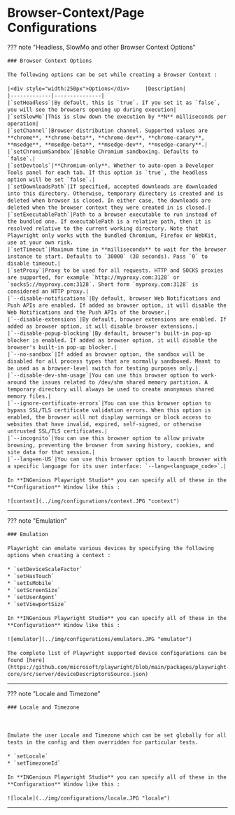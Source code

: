 # **Browser-Context/Page Configurations**

??? note "Headless, SlowMo and other Browser Context Options"

    ### Browser Context Options

    The following options can be set while creating a Browser Context :

    |<div style="width:250px">Options</div>     |Description|
    |-------------|---------------|
    |`setHeadless`|By default, this is `true`. If you set it as `false`, you will see the browsers opening up during execution|
    |`setSlowMo`|This is slow down the execution by **N** milliseconds per operation|
    |`setChannel`|Browser distribution channel. Supported values are **chrome**, **chrome-beta**, **chrome-dev**, **chrome-canary**, **msedge**, **msedge-beta**, **msedge-dev**, **msedge-canary**.|
    |`setChromiumSandbox`|Enable Chromium sandboxing. Defaults to `false`.|
    |`setDevtools`|**Chromium-only**. Whether to auto-open a Developer Tools panel for each tab. If this option is `true`, the headless option will be set `false`.|
    |`setDownloadsPath`|If specified, accepted downloads are downloaded into this directory. Otherwise, temporary directory is created and is deleted when browser is closed. In either case, the downloads are deleted when the browser context they were created in is closed.|
    |`setExecutablePath`|Path to a browser executable to run instead of the bundled one. If executablePath is a relative path, then it is resolved relative to the current working directory. Note that Playwright only works with the bundled Chromium, Firefox or WebKit, use at your own risk.
    |`setTimeout`|Maximum time in **milliseconds** to wait for the browser instance to start. Defaults to `30000` (30 seconds). Pass `0` to disable timeout.|
    |`setProxy`|Proxy to be used for all requests. HTTP and SOCKS proxies are supported, for example `http://myproxy.com:3128` or `socks5://myproxy.com:3128`. Short form `myproxy.com:3128` is considered an HTTP proxy.|
    |`--disable-notifications`|By default, browser Web Notifications and Push APIs are enabled. If added as browser option, it will disable the Web Notifications and the Push APIs of the browser.|
    |`--disable-extensions`|By default, browser extensions are enabled. If added as browser option, it will disable browser extensions.|
    |`--disable-popup-blocking`|By default, browser's built-in pop-up blocker is enabled. If added as browser option, it will disable the browser's built-in pop-up blocker.|
    |`--no-sandbox`|If added as browser option, the sandbox will be disabled for all process types that are normally sandboxed. Meant to be used as a browser-level switch for testing purposes only.|
    |`--disable-dev-shm-usage`|You can use this browser option to work-around the issues related to /dev/shm shared memory partition. A temporary directory will always be used to create anonymous shared memory files.|
    |`--ignore-certificate-errors`|You can use this browser option to bypass SSL/TLS certificate validation errors. When this option is enabled, the browser will not display warnings or block access to websites that have invalid, expired, self-signed, or otherwise untrusted SSL/TLS certificates.|
    |`--incognito`|You can use this browser option to allow private browsing, preventing the browser from saving history, cookies, and site data for that session.|
    |`--lang=en-US`|You can use this browser option to laucnh browser with a specific language for its user interface: `--lang=<language_code>`.|
    
    In **INGenious Playwright Studio** you can specify all of these in the **Configuration** Window like this :

    ![context](../img/configurations/context.JPG "context")



-------------------------------------------------------------

??? note "Emulation"

    ### Emulation

    Playwright can emulate various devices by specifying the following options when creating a context :

    * `setDeviceScaleFactor` 
    * `setHasTouch` 
    * `setIsMobile` 
    * `setScreenSize` 
    * `setUserAgent` 
    * `setViewportSize`  

    In **INGenious Playwright Studio** you can specify all of these in the **Configuration** Window like this :

    ![emulator](../img/configurations/emulators.JPG "emulator")

    The complete list of Playwright supported device configurations can be found [here](https://github.com/microsoft/playwright/blob/main/packages/playwright-core/src/server/deviceDescriptorsSource.json)



-------------------------------------------

??? note "Locale and Timezone"

    ### Locale and Timezone 



    Emulate the user Locale and Timezone which can be set globally for all tests in the config and then overridden for particular tests.

    * `setLocale` 
    * `setTimezoneId` 

    In **INGenious Playwright Studio** you can specify all of these in the **Configuration** Window like this :

    ![locale](../img/configurations/locale.JPG "locale")


-------------------------------------------